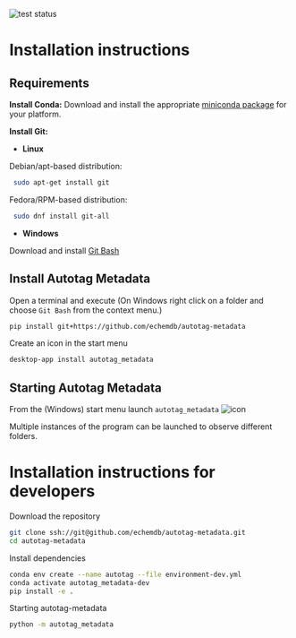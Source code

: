 ![test status](https://github.com/echemdb/autotag-metadata/actions/workflows/test.yml/badge.svg)
# Installation instructions

## Requirements

**Install Conda:**
Download and install the appropriate [miniconda package](https://docs.conda.io/en/latest/miniconda.html) for your platform.

**Install Git:**

* **Linux**

Debian/apt-based distribution:

```sh
 sudo apt-get install git
```

Fedora/RPM-based distribution:

```sh
 sudo dnf install git-all
```

* **Windows**

Download and install [Git Bash](https://gitforwindows.org/)

## Install Autotag Metadata

Open a terminal and execute (On Windows right click on a folder and choose `Git Bash` from the context menu.)

```sh
pip install git+https://github.com/echemdb/autotag-metadata
```

Create an icon in the start menu

```sh
desktop-app install autotag_metadata
```

## Starting Autotag Metadata

From the (Windows) start menu launch `autotag_metadata`
![icon](autotag_metadata/autotag_metadata.ico)

Multiple instances of the program can be launched to observe different folders.

# Installation instructions for developers

Download the repository

```sh
git clone ssh://git@github.com/echemdb/autotag-metadata.git
cd autotag-metadata
```

Install dependencies

```sh
conda env create --name autotag --file environment-dev.yml
conda activate autotag_metadata-dev
pip install -e .
```

Starting autotag-metadata

```sh
python -m autotag_metadata
```
